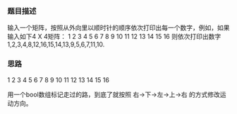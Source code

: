 ### 题目描述

输入一个矩阵，按照从外向里以顺时针的顺序依次打印出每一个数字，例如，如果输入如下4 X 4矩阵： 1 2 3 4 5 6 7 8 9 10 11 12 13 14 15 16 则依次打印出数字1,2,3,4,8,12,16,15,14,13,9,5,6,7,11,10.

### 思路

1 2 3 4
5 6 7 8
9 10 11 12
13 14 15 16

用一个bool数组标记走过的路，到底了就按照 右→下→左→上→右 的方式修改运动方向。